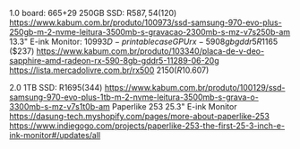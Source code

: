 1.0
board: $665+$29
250GB SSD: R$587,54 ($120) https://www.kabum.com.br/produto/100973/ssd-samsung-970-evo-plus-250gb-m-2-nvme-leitura-3500mb-s-gravacao-2300mb-s-mz-v7s250b-am
13.3" E-ink Monitor: $1099
3D-printable case
GPU rx-590 8gb gddr5 R$1165 ($237) https://www.kabum.com.br/produto/103340/placa-de-v-deo-sapphire-amd-radeon-rx-590-8gb-gddr5-11289-06-20g https://lista.mercadolivre.com.br/rx500
$2150 (R$10.607)

2.0
1TB SSD: R$1695 ($344) https://www.kabum.com.br/produto/100129/ssd-samsung-970-evo-plus-1tb-m-2-nvme-leitura-3500mb-s-grava-o-3300mb-s-mz-v7s1t0b-am
Paperlike 253 25.3" E-ink Monitor https://dasung-tech.myshopify.com/pages/more-about-paperlike-253 https://www.indiegogo.com/projects/paperlike-253-the-first-25-3-inch-e-ink-monitor#/updates/all